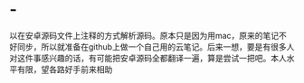 # -
以在安卓源码文件上注释的方式解析源码。原本只是因为用mac，原来的笔记不好同步，所以就准备在github上做一个自己用的云笔记。后来一想，要是有很多人对这件事感兴趣的话，有可能把安卓源码全都翻译一遍，算是尝试一把吧。本人水平有限，望各路好手前来相助
